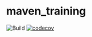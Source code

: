 # maven_training
![Build](https://github.com/MoxShuo/maven_training/actions/workflows/build.yml/badge.svg)
[![codecov](https://codecov.io/gh/MoxShuo/maven_training/branch/main/graph/badge.svg?token=CYJKKRSVBS)](https://codecov.io/gh/MoxShuo/maven_training)
